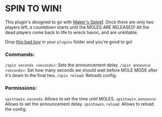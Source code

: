 # SPIN TO WIN!

This plugin's designed to go with [Maker's Spleef](https://minemakers.net/makers-spleef-2). Once there are only two players left, a countdown starts until the MOLES ARE RELEASED! All the dead players come back to life to wreck havoc, and are unkillable.

Drop [this bad boy](https://github.com/TheKingElessar/SpinToWin/releases) in your `plugins` folder and you're good to go!

### Commands:
`/spin seconds <seconds>`: Sets the announcement delay.
`/spin announce <seconds>`: Set how many seconds we should wait before MOLE MODE after it's down to the final two.
`/spin reload`: Reloads config.

### Permissions:
`spintowin.seconds`: Allows to set the time until MOLES.
`spintowin.announce`: Allows to set the announcement delay.
`spintowin.reload`: Allows to reload the config.